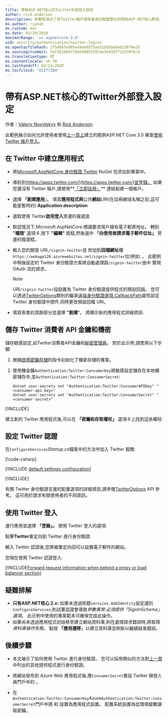 ```yaml
---
title: 帶有ASP.NET核心的Twitter外部登入設定
author: rick-anderson
description: 本教程演示了將Twitter帳戶使用者身份驗證整合到現有ASP.NET核心應用。
ms.author: riande
ms.custom: mvc
ms.date: 03/19/2020
monikerRange: '>= aspnetcore-3.0'
uid: security/authentication/twitter-logins
ms.openlocfilehash: 1f5d667e905e49ae05f5aa31bd5b69ad126f6e28
ms.sourcegitcommit: 5af16166977da598953f82da3ed3b7712d38f6cb
ms.translationtype: MT
ms.contentlocale: zh-TW
ms.lasthandoff: 04/14/2020
ms.locfileid: "81277284"
---
```

# <a name="twitter-external-sign-in-setup-with-aspnet-core"></a>帶有ASP.NET核心的Twitter外部登入設定

作者：[Valeriy Novytskyy](https://github.com/01binary) 和 [Rick Anderson](https://twitter.com/RickAndMSFT)

此範例展示如何允許使用者使用[上一頁上](xref:security/authentication/social/index)建立的範例ASP.NET Core 3.0 專案[使用 Twitter 帳戶登入](https://dev.twitter.com/web/sign-in/desktop-browser)。

## <a name="create-the-app-in-twitter"></a>在 Twitter 中建立應用程式

* 將[Microsoft.AspNetCore.身份驗證.Twitter](https://www.nuget.org/packages/Microsoft.AspNetCore.Authentication.Twitter/3.0.0) NuGet 包添加到專案中。

* 導航到[https://apps.twitter.com/](https://apps.twitter.com/)並登錄。 如果您還沒有 Twitter 帳戶,請使用**[「立即註冊」](https://twitter.com/signup)** 連結創建一個帳戶。

* 選擇 **「創建應用**」。 填寫**應用程式與**公共**網站**URI(在註冊網域名稱之前,這可能是暫時的):**Application description**

* 選取使用 Twitter**啟用登入**旁邊的複選盒

* 默認情況下,Microsoft.AspNetCore.標識要求用戶擁有電子郵寄地址。 轉到 **"權限'** 選項卡,按下 **"編輯"** 按鈕,然後選中 **「向使用者請求電子郵件位址」** 旁邊的複選框。

* 輸入您的開發 URI,`/signin-twitter`並 附加到**回檔網址**欄`https://webapp128.azurewebsites.net/signin-twitter`位(例如: 。 此範例中稍後設定的 Twitter 身份驗證方案將自動處理路`/signin-twitter`由中 實現 OAuth 流的請求。

  > [!NOTE]
  > URI`/signin-twitter`段設置為 Twitter 身份驗證提供程式的預設回調。 您可以透過[TwitterOptions](/dotnet/api/microsoft.aspnetcore.authentication.twitter.twitteroptions)類別的繼承[遠端身份驗證選項.CallbackPath](/dotnet/api/microsoft.aspnetcore.authentication.remoteauthenticationoptions.callbackpath)屬性設定 Twitter 身份驗證中間件,同時更改預設回檔 URI。

* 填寫表單的其餘部分並選擇 **"創建**"。 將顯示新的應用程式詳細資訊:

## <a name="store-the-twitter-consumer-api-key-and-secret"></a>儲存 Twitter 消費者 API 金鑰和機密

儲存敏感設定,如Twitter消費者API金鑰和[秘密管理員](xref:security/app-secrets)。 對於此示例,請使用以下步驟:

1. 根據[啟用密鑰存儲](xref:security/app-secrets#enable-secret-storage)的指令初始化了機密存儲的專案。
1. 使用機金鑰`Authentication:Twitter:ConsumerKey`將敏感設定儲存在本地機密儲存中,並`Authentication:Twitter:ConsumerSecret`:

    ```dotnetcli
    dotnet user-secrets set "Authentication:Twitter:ConsumerAPIKey" "<consumer-api-key>"
    dotnet user-secrets set "Authentication:Twitter:ConsumerSecret" "<consumer-secret>"
    ```

[!INCLUDE[](~/includes/environmentVarableColon.md)]

建立新的 Twitter 應用程式後,可以在 **「密鑰和存取權杖」** 選項卡上找到這些權杖:

## <a name="configure-twitter-authentication"></a>設定 Twitter 認證

在`ConfigureServices`*Startup.cs*檔案中的方法中加入 Twitter 服務:

[!code-csharp[](~/security/authentication/social/social-code/3.x/StartupTwitter3x.cs?name=snippet&highlight=10-15)]

[!INCLUDE [default settings configuration](includes/default-settings.md)]

[!INCLUDE[](includes/chain-auth-providers.md)]

有關 Twitter 身份驗證支援的配置選項的詳細資訊,請參閱[TwitterOptions](/dotnet/api/microsoft.aspnetcore.builder.twitteroptions) API 參考。 這可用於請求有關使用者的不同資訊。

## <a name="sign-in-with-twitter"></a>使用 Twitter 登入

運行應用並選擇 **「登錄」。** 使用 Twitter 登入的選項:

點擊**Twitter**重定向到 Twitter 進行身份驗證:

輸入 Twitter 認證後,您將被重定向回可以設置電子郵件的網站。

您現在使用 Twitter 認證登入:

[!INCLUDE[Forward request information when behind a proxy or load balancer section](includes/forwarded-headers-middleware.md)]

<!-- 
### React to cancel Authorize External sign-in
Twitter doesn't support AccessDeniedPath
Rather in the twitter setup, you can provide an External sign-in homepage. The external sign-in homepage doesn't support localhost. Tested with https://cors3.azurewebsites.net/ and that works.
-->

## <a name="troubleshooting"></a>疑難排解

* **只有ASP.NET核心 2.x:** 如果未透過除錯`services.AddIdentity`設定識別`ConfigureServices`,則試著認證會導致*參數異常:必須提供「SignInScheme」選項*。 此示例中使用的專案範本可確保完成此操作。
* 如果尚未透過應用程式初始移至建立網站資料庫,則在處理請求錯誤時,將取得*資料庫操作失敗*。 點按 **「應用遷移**」以建立資料庫並刷新以繼續結束錯誤。

## <a name="next-steps"></a>後續步驟

* 本文展示了如何使用 Twitter 進行身份驗證。 您可以採用類似的方法對[上一頁](xref:security/authentication/social/index)中列出的其他提供程式進行身份驗證。

* 將網站發布到 Azure Web 應用程式後,應`ConsumerSecret`重設 Twitter 開發人員門戶中的 。

* 在`Authentication:Twitter:ConsumerKey`Azure`Authentication:Twitter:ConsumerSecret`門戶中將 和 設置為應用程式設置。 配置系統設置為從環境變數讀取密鑰。
